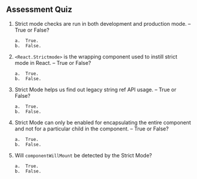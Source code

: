 ## Assessment Quiz

1.	Strict mode checks are run in both development and production mode. – True or False?

        a.	True.
        b.	False. 


2.	```<React.Strictmode>``` is the wrapping component used to instill strict mode in React. – True or False?

        a.	True.
        b.	False. 


3.	Strict Mode helps us find out legacy string ref API usage. – True or False?


        a.	True. 
        b.	False.


4.	Strict Mode can only be enabled for encapsulating the entire component and not for a particular child in the component. – True or False?

        a.	True.
        b.	False. 


5.	Will ```componentWillMount``` be detected by the Strict Mode?

        a.	True. 
        b.	False.
